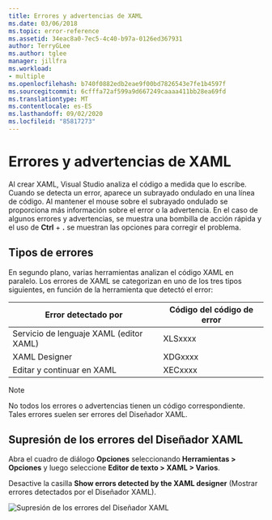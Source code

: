 ```yaml
---
title: Errores y advertencias de XAML
ms.date: 03/06/2018
ms.topic: error-reference
ms.assetid: 34eac8a0-7ec5-4c40-b97a-0126ed367931
author: TerryGLee
ms.author: tglee
manager: jillfra
ms.workload:
- multiple
ms.openlocfilehash: b740f0882edb2eae9f00bd7826543e7fe1b4597f
ms.sourcegitcommit: 6cfffa72af599a9d667249caaaa411bb28ea69fd
ms.translationtype: MT
ms.contentlocale: es-ES
ms.lasthandoff: 09/02/2020
ms.locfileid: "85817273"
---
```

# <a name="xaml-errors-and-warnings"></a>Errores y advertencias de XAML

Al crear XAML, Visual Studio analiza el código a medida que lo escribe. Cuando se detecta un error, aparece un subrayado ondulado en una línea de código. Al mantener el mouse sobre el subrayado ondulado se proporciona más información sobre el error o la advertencia. En el caso de algunos errores y advertencias, se muestra una bombilla de acción rápida y el uso de **Ctrl** + **.** se muestran las opciones para corregir el problema.

## <a name="error-types"></a>Tipos de errores

En segundo plano, varias herramientas analizan el código XAML en paralelo. Los errores de XAML se categorizan en uno de los tres tipos siguientes, en función de la herramienta que detectó el error:

|**Error detectado por**|**Código del código de error**|
| - |-----------------|
|Servicio de lenguaje XAML (editor XAML)|XLSxxxx|
|XAML Designer|XDGxxxx|
|Editar y continuar en XAML|XECxxxx|

> [!Note]
> No todos los errores o advertencias tienen un código correspondiente. Tales errores suelen ser errores del Diseñador XAML.

## <a name="suppress-xaml-designer-errors"></a>Supresión de los errores del Diseñador XAML

Abra el cuadro de diálogo **Opciones** seleccionando **Herramientas > Opciones** y luego seleccione **Editor de texto > XAML > Varios**.

Desactive la casilla **Show errors detected by the XAML designer** (Mostrar errores detectados por el Diseñador XAML).

![Supresión de los errores del Diseñador XAML](media/suppress_xaml_designer_errors.png)
